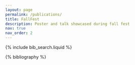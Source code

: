 ```yaml
---
layout: page
permalink: /publications/
title: FallFest
description: Poster and talk showcased during fall fest
nav: true
nav_order: 2
---
```


<!-- _pages/publications.md -->

<!-- Bibsearch Feature -->

{% include bib_search.liquid %}

<div class="publications">

{% bibliography %}

</div>
